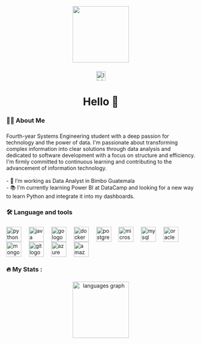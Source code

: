 <div align="center">
  <img height="150" src="https://media.giphy.com/media/M9gbBd9nbDrOTu1Mqx/giphy.gif"  />
</div>

###

<div align="center">
  <a href="https://www.linkedin.com/in/daniel-gonzalez255/" target="_blank">
    <img src="https://img.shields.io/static/v1?message=LinkedIn&logo=linkedin&label=&color=0077B5&logoColor=white&labelColor=&style=for-the-badge" height="25" alt="linkedin logo"  />
  </a>
</div>

###

<h1 align="center">Hello 🐍</h1>

###

<h3 align="left">👩‍💻  About Me</h3>

###

<p align="left">Fourth-year Systems Engineering student with a deep passion for technology and the power of data. I'm passionate about transforming complex information into clear solutions through data analysis and dedicated to software development with a focus on structure and efficiency. I'm firmly committed to continuous learning and contributing to the advancement of information technology.<br><br>- 🔭 I’m working as Data Analyst in Bimbo Guatemala<br>- 📚 I'm currently learning Power BI at DataCamp and looking for a new way to learn Python and integrate it into my dashboards.</p>

###

<h3 align="left">🛠 Language and tools</h3>

###

<div align="left">
  <style>
    .tech-icon {
      width: 40px;
      height: 40px;
      object-fit: contain;
      vertical-align: middle;
    }
    .spacer {
      width: 12px;
      display: inline-block;
    }
  </style>

  <img src="https://cdn.jsdelivr.net/gh/devicons/devicon/icons/python/python-original.svg" class="tech-icon" alt="python logo" />
  <span class="spacer"></span>
  <img src="https://cdn.jsdelivr.net/gh/devicons/devicon/icons/java/java-original.svg" class="tech-icon" alt="java logo" />
  <span class="spacer"></span>
  <img src="https://cdn.jsdelivr.net/gh/devicons/devicon/icons/go/go-original-wordmark.svg" class="tech-icon" alt="go logo" />
  <span class="spacer"></span>
  <img src="https://cdn.jsdelivr.net/gh/devicons/devicon/icons/docker/docker-plain-wordmark.svg" class="tech-icon" alt="docker logo" />
  <span class="spacer"></span>
  <img src="https://cdn.jsdelivr.net/gh/devicons/devicon/icons/postgresql/postgresql-original.svg" class="tech-icon" alt="postgresql logo" />
  <span class="spacer"></span>
  <img src="https://cdn.jsdelivr.net/gh/devicons/devicon/icons/microsoftsqlserver/microsoftsqlserver-plain.svg" class="tech-icon" alt="microsoftsqlserver logo" />
  <span class="spacer"></span>
  <img src="https://cdn.jsdelivr.net/gh/devicons/devicon/icons/mysql/mysql-original.svg" class="tech-icon" alt="mysql logo" />
  <span class="spacer"></span>
  <img src="https://cdn.jsdelivr.net/gh/devicons/devicon/icons/oracle/oracle-original.svg" class="tech-icon" alt="oracle logo" />
  <span class="spacer"></span>
  <img src="https://cdn.jsdelivr.net/gh/devicons/devicon/icons/mongodb/mongodb-original.svg" class="tech-icon" alt="mongodb logo" />
  <span class="spacer"></span>
  <img src="https://cdn.jsdelivr.net/gh/devicons/devicon/icons/git/git-original.svg" class="tech-icon" alt="git logo" />
  <span class="spacer"></span>
  <img src="https://cdn.jsdelivr.net/gh/devicons/devicon/icons/azure/azure-original.svg" class="tech-icon" alt="azure logo" />
  <span class="spacer"></span>
  <img src="https://cdn.jsdelivr.net/gh/devicons/devicon/icons/amazonwebservices/amazonwebservices-line-wordmark.svg" class="tech-icon" alt="amazonwebservices logo" />
</div>


###

<h3 align="left">🔥   My Stats :</h3>

###

<div align="center">
  <img src="https://github-readme-stats.vercel.app/api/top-langs?username=HLJDanni&locale=en&hide_title=false&layout=compact&card_width=320&langs_count=5&theme=dracula&hide_border=false&order=2" height="150" alt="languages graph"  />
</div>

###
